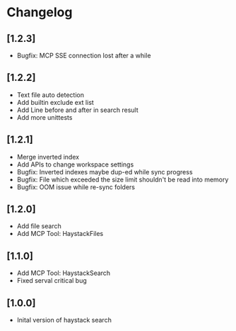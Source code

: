 # Changelog

## [1.2.3]
- Bugfix: MCP SSE connection lost after a while

## [1.2.2]
- Text file auto detection
- Add builtin exclude ext list
- Add Line before and after in search result
- Add more unittests

## [1.2.1]
- Merge inverted index
- Add APIs to change workspace settings
- Bugfix: Inverted indexes maybe dup-ed while sync progress
- Bugfix: File which exceeded the size limit shouldn't be read into memory
- Bugfix: OOM issue while re-sync folders

## [1.2.0]
- Add file search
- Add MCP Tool: HaystackFiles

## [1.1.0]
- Add MCP Tool: HaystackSearch
- Fixed serval critical bug

## [1.0.0]
- Inital version of haystack search
